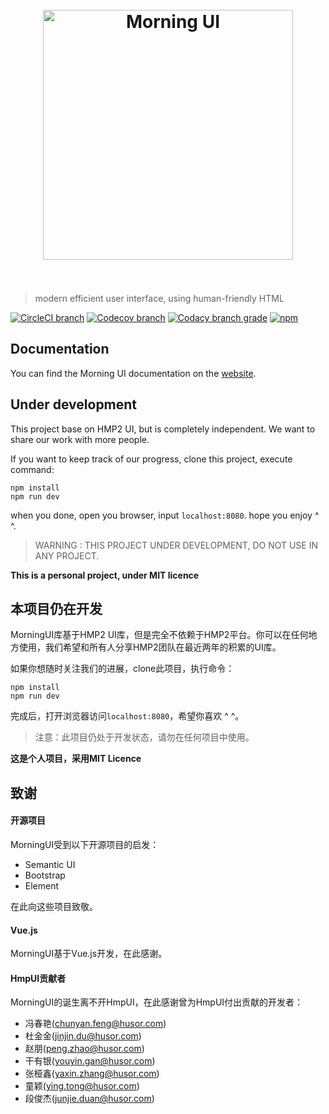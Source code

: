 <h1 align="center">
    <br>
    <img src="http://h0.hucdn.com/open/201643/b11d51da34591932_1200x1200.jpg" width="400" alt="Morning UI">
    <br>
    <br>
</h1>

> modern efficient user interface, using human-friendly HTML

[![CircleCI branch](https://img.shields.io/circleci/project/github/Morning-UI/morning-ui/master.svg)](https://circleci.com/gh/Morning-UI/morning-ui)
[![Codecov branch](https://img.shields.io/codecov/c/github/Morning-UI/morning-ui/master.svg)](https://codecov.io/gh/Morning-UI/morning-ui)
[![Codacy branch grade](https://img.shields.io/codacy/grade/91448799c68e4422ba6436a7ecdb08a7/master.svg)](https://www.codacy.com/app/EarlyH/morning-ui?utm_source=github.com&amp;utm_medium=referral&amp;utm_content=Morning-UI/morning-ui&amp;utm_campaign=Badge_Grade)
[![npm](https://img.shields.io/npm/l/morning-ui.svg)](https://www.npmjs.com/package/morning-ui)

## Documentation

You can find the Morning UI documentation on the [website](http://morning-ui.com/).

## Under development

This project base on HMP2 UI, but is completely independent. We want to share our work with more people.

If you want to keep track of our progress, clone this project, execute command:

    npm install
    npm run dev

when you done, open you browser, input `localhost:8080`. hope you enjoy ^ ^.

> WARNING : THIS PROJECT UNDER DEVELOPMENT, DO NOT USE IN ANY PROJECT.

__This is a personal project, under MIT licence__

## 本项目仍在开发

MorningUI库基于HMP2 UI库，但是完全不依赖于HMP2平台。你可以在任何地方使用，我们希望和所有人分享HMP2团队在最近两年的积累的UI库。

如果你想随时关注我们的进展，clone此项目，执行命令：

    npm install
    npm run dev 

完成后，打开浏览器访问`localhost:8080`，希望你喜欢 ^ ^。

> 注意：此项目仍处于开发状态，请勿在任何项目中使用。

__这是个人项目，采用MIT Licence__

## 致谢

#### 开源项目

MorningUI受到以下开源项目的启发：

- Semantic UI
- Bootstrap
- Element

在此向这些项目致敬。


#### Vue.js

MorningUI基于Vue.js开发，在此感谢。

#### HmpUI贡献者

MorningUI的诞生离不开HmpUI，在此感谢曾为HmpUI付出贡献的开发者：

- 冯春艳(chunyan.feng@husor.com)
- 杜金金(jinjin.du@husor.com)
- 赵朋(peng.zhao@husor.com)
- 干有银(youyin.gan@husor.com)
- 张桠鑫(yaxin.zhang@husor.com)
- 童颖(ying.tong@husor.com)
- 段俊杰(junjie.duan@husor.com)
